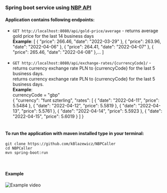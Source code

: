### Spring boot service using [NBP API]( http://api.nbp.pl/en.html)

#### Application contains following endpoints:

+ `GET http://localhost:8080/api/gold-price/average` - returns average gold price for the last 14 business days <br>
  **Example**:
  [
  {
  "price": 266.46,
  "date": "2022-03-29"
  }, {
  "price": 263.96,
  "date": "2022-04-06"
  }, {
  "price": 264.41,
  "date": "2022-04-07"
  }, {
  "price": 265.46,
  "date": "2022-04-08"
  },...
  ]
<br><br>
+ `GET http://localhost:8080/api/exchange-rates/{currencyCode}/` - returns currency exchange rate PLN to {currencyCode}
  for the last 5 business days. <br>
  returns currency exchange rate PLN to {currencyCode} for the last 5 business days.<br>
  **Example**: <br>
  currencyCode = "gbp" <br>
  {
  "currency": "funt szterling",
  "rates": [
  {
  "date": "2022-04-11",
  "price": 5.5484 }, {
  "date": "2022-04-12",
  "price": 5.5819 }, {
  "date": "2022-04-13",
  "price": 5.5761 }, {
  "date": "2022-04-14",
  "price": 5.5923 }, {
  "date": "2022-04-15",
  "price": 5.6019 }
  ]
  }
<br><br>
#### To run the application with maven installed type in your terminal:
  `git clone https://github.com/kBlazewicz/NBPCaller` <br>
  `cd NBPCaller`<br>
  `mvn spring-boot:run`

<br>

#### Example
![Example video](./example.gif)